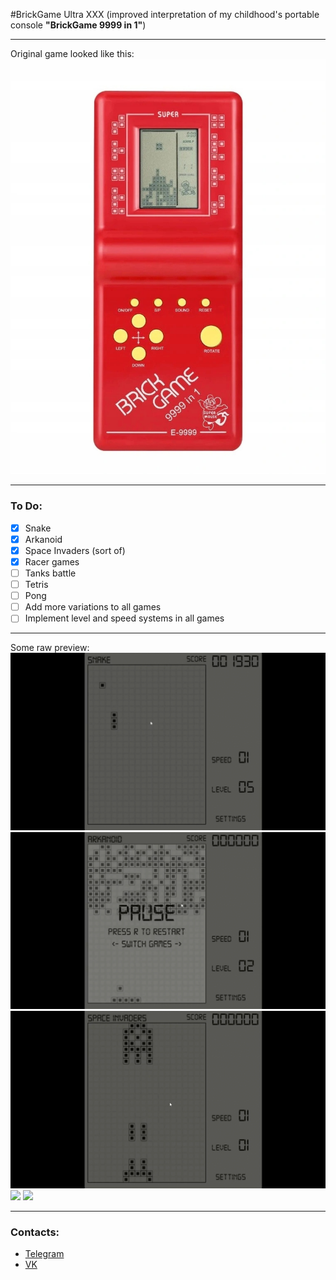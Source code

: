 #BrickGame Ultra XXX
(improved interpretation of my childhood's portable console 
__"BrickGame 9999 in 1"__)
***
Original game looked like this:
![img.png](essentials/readme_media/img.png)
***
### To Do:
- [x] Snake
- [x] Arkanoid
- [x] Space Invaders (sort of)
- [x] Racer games
- [ ] Tanks battle
- [ ] Tetris
- [ ] Pong
- [ ] Add more variations to all games
- [ ] Implement level and speed systems in all games
***
Some raw preview:
![](essentials/readme_media/snake.gif)
![](essentials/readme_media/arkanoid.gif)
![](essentials/readme_media/invaders.gif)
![](essentials/readme_media/traffic_racer.gif)
![](essentials/readme_media/tunnel_racer.gif)
***
### Contacts:
* [Telegram](https://t.me/crawlic)
* [VK](https://vk.com/ovalmercyy)
